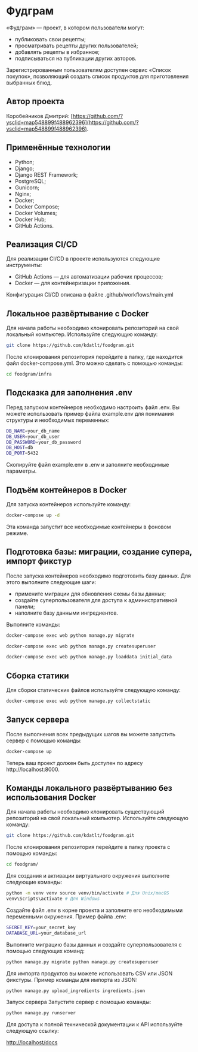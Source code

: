

# Фудграм

«Фудграм» — проект, в котором пользователи могут:

- публиковать свои рецепты;
- просматривать рецепты других пользователей;
- добавлять рецепты в избранное;
- подписываться на публикации других авторов.

Зарегистрированным пользователям доступен сервис «Список покупок»,
позволяющий создать список продуктов для приготовления выбранных блюд.

## Автор проекта

Коробейников Дмитрий: [https://github.com/?ysclid=map548899f488962396](https://github.com/?ysclid=map548899f488962396).

## Применённые технологии

- Python;
- Django;
- Django REST Framework;
- PostgreSQL;
- Gunicorn;
- Nginx;
- Docker;
- Docker Compose;
- Docker Volumes;
- Docker Hub;
- GitHub Actions.

## Реализация CI/CD

Для реализации CI/CD в проекте используются следующие инструменты:

- GitHub Actions — для автоматизации рабочих процессов;
- Docker — для контейнеризации приложения.

Конфигурация CI/CD описана в файле .github/workflows/main.yml

## Локальное развёртывание с Docker

Для начала работы необходимо клонировать репозиторий на свой локальный компьютер.
Используйте следующую команду:

```bash
git clone https://github.com/kdatlt/foodgram.git
```

После клонирования репозитория перейдите в папку, где находится файл docker-compose.yml.
Это можно сделать с помощью команды:

```bash
cd foodgram/infra
```

## Подсказка для заполнения .env

Перед запуском контейнеров необходимо настроить файл .env.
Вы можете использовать пример файла example.env для понимания структуры и необходимых переменных:

```bash
DB_NAME=your_db_name
DB_USER=your_db_user
DB_PASSWORD=your_db_password
DB_HOST=db
DB_PORT=5432
```

Скопируйте файл example.env в .env и заполните необходимые параметры.

## Подъём контейнеров в Docker

Для запуска контейнеров используйте команду:

```bash
docker-compose up -d
```

Эта команда запустит все необходимые контейнеры в фоновом режиме.

## Подготовка базы: миграции, создание супера, импорт фикстур

После запуска контейнеров необходимо подготовить базу данных. Для этого выполните следующие шаги:

- примените миграции для обновления схемы базы данных;
- создайте суперпользователя для доступа к административной панели;
- наполните базу данными ингредиентов.

Выполните команды:

```bash
docker-compose exec web python manage.py migrate

docker-compose exec web python manage.py createsuperuser

docker-compose exec web python manage.py loaddata initial_data
```

## Сборка статики

Для сборки статических файлов используйте следующую команду:
```bash
docker-compose exec web python manage.py collectstatic
```

## Запуск сервера 

После выполнения всех предыдущих шагов вы можете запустить сервер с помощью команды:

```bash
docker-compose up
```

Теперь ваш проект должен быть доступен по адресу http://localhost:8000.

## Команды локального развёртыванию без использования Docker

Для начала работы необходимо клонировать существующий репозиторий на свой локальный компьютер.
Используйте следующую команду:
```bash
git clone https://github.com/kdatlt/foodgram.git
```

После клонирования репозитория перейдите в папку проекта с помощью команды:
```bash
cd foodgram/
```
 
Для создания и активации виртуального окружения выполните следующие команды:
```bash
python -m venv venv source venv/bin/activate # Для Unix/macOS
venv\Scripts\activate # Для Windows
```
Создайте файл .env в корне проекта и заполните его необходимыми переменными окружения.
Пример файла .env:
```bash
SECRET_KEY=your_secret_key
DATABASE_URL=your_database_url
```

Выполните миграцию базы данных и создайте суперпользователя с помощью следующих команд:

```bash
python manage.py migrate python manage.py createsuperuser
```

Для импорта продуктов вы можете использовать CSV или JSON фикстуры.
Пример команды для импорта из JSON:

```bash
python manage.py upload_ingredients ingredients.json
```

Запуск сервера Запустите сервер с помощью команды:
```bash
python manage.py runserver
```

Для доступа к полной технической документации к API используйте следующую ссылку:

[http://localhost/docs](http://localhost/docs)
